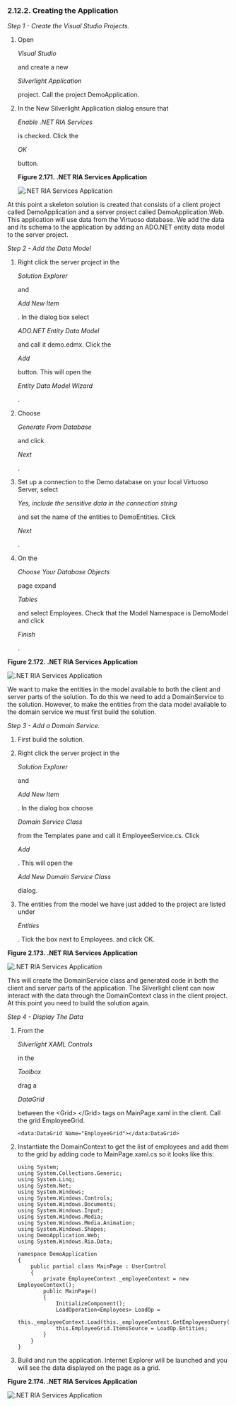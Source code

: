 <div>

<div>

<div>

<div>

### 2.12.2. Creating the Application

</div>

</div>

</div>

<span class="emphasis">*Step 1 - Create the Visual Studio
Projects.*</span>

<div>

1.  Open

    <span class="emphasis">*Visual Studio*</span>

    and create a new

    <span class="emphasis">*Silverlight Application*</span>

    project. Call the project DemoApplication.

2.  In the New Silverlight Application dialog ensure that

    <span class="emphasis">*Enable .NET RIA Services*</span>

    is checked. Click the

    <span class="emphasis">*OK*</span>

    button.

    <div>

    <div>

    **Figure 2.171. .NET RIA Services Application**

    <div>

    <div>

    ![.NET RIA Services Application](images/ui/ria1.png)

    </div>

    </div>

    </div>

      

    </div>

</div>

At this point a skeleton solution is created that consists of a client
project called DemoApplication and a server project called
DemoApplication.Web. This application will use data from the Virtuoso
database. We add the data and its schema to the application by adding an
ADO.NET entity data model to the server project.

<span class="emphasis">*Step 2 - Add the Data Model*</span>

<div>

1.  Right click the server project in the

    <span class="emphasis">*Solution Explorer*</span>

    and

    <span class="emphasis">*Add New Item*</span>

    . In the dialog box select

    <span class="emphasis">*ADO.NET Entity Data Model*</span>

    and call it demo.edmx. Click the

    <span class="emphasis">*Add*</span>

    button. This will open the

    <span class="emphasis">*Entity Data Model Wizard*</span>

    .

2.  Choose

    <span class="emphasis">*Generate From Database*</span>

    and click

    <span class="emphasis">*Next*</span>

    .

3.  Set up a connection to the Demo database on your local Virtuoso
    Server, select

    <span class="emphasis">*Yes, include the sensitive data in the
    connection string*</span>

    and set the name of the entities to DemoEntities. Click

    <span class="emphasis">*Next*</span>

    .

4.  On the

    <span class="emphasis">*Choose Your Database Objects*</span>

    page expand

    <span class="emphasis">*Tables*</span>

    and select Employees. Check that the Model Namespace is DemoModel
    and click

    <span class="emphasis">*Finish*</span>

    .

</div>

<div>

<div>

**Figure 2.172. .NET RIA Services Application**

<div>

<div>

![.NET RIA Services Application](images/ui/ria2.png)

</div>

</div>

</div>

  

</div>

We want to make the entities in the model available to both the client
and server parts of the solution. To do this we need to add a
DomainService to the solution. However, to make the entities from the
data model available to the domain service we must first build the
solution.

<span class="emphasis">*Step 3 - Add a Domain Service.*</span>

<div>

1.  First build the solution.

2.  Right click the server project in the

    <span class="emphasis">*Solution Explorer*</span>

    and

    <span class="emphasis">*Add New Item*</span>

    . In the dialog box choose

    <span class="emphasis">*Domain Service Class*</span>

    from the Templates pane and call it EmployeeService.cs. Click

    <span class="emphasis">*Add*</span>

    . This will open the

    <span class="emphasis">*Add New Domain Service Class*</span>

    dialog.

3.  The entities from the model we have just added to the project are
    listed under

    <span class="emphasis">*Entities*</span>

    . Tick the box next to Employees. and click OK.

</div>

<div>

<div>

**Figure 2.173. .NET RIA Services Application**

<div>

<div>

![.NET RIA Services Application](images/ui/ria3.png)

</div>

</div>

</div>

  

</div>

This will create the DomainService class and generated code in both the
client and server parts of the application. The Silverlight client can
now interact with the data through the DomainContext class in the client
project. At this point you need to build the solution again.

<span class="emphasis">*Step 4 - Display The Data*</span>

<div>

1.  From the

    <span class="emphasis">*Silverlight XAML Controls*</span>

    in the

    <span class="emphasis">*Toolbox*</span>

    drag a

    <span class="emphasis">*DataGrid*</span>

    between the \<Grid\> \</Grid\> tags on MainPage.xaml in the client.
    Call the grid EmployeeGrid.

    ``` programlisting
    <data:DataGrid Name="EmployeeGrid"></data:DataGrid>
    ```

2.  Instantiate the DomainContext to get the list of employees and add
    them to the grid by adding code to MainPage.xaml.cs so it looks like
    this:

    ``` programlisting
    using System;
    using System.Collections.Generic;
    using System.Linq;
    using System.Net;
    using System.Windows;
    using System.Windows.Controls;
    using System.Windows.Documents;
    using System.Windows.Input;
    using System.Windows.Media;
    using System.Windows.Media.Animation;
    using System.Windows.Shapes;
    using DemoApplication.Web;
    using System.Windows.Ria.Data;

    namespace DemoApplication
    {
        public partial class MainPage : UserControl
        {
            private EmployeeContext _employeeContext = new EmployeeContext();
            public MainPage()
            {
                InitializeComponent();
                LoadOperation<Employees> LoadOp =
                    this._employeeContext.Load(this._employeeContext.GetEmployeesQuery());
                this.EmployeeGrid.ItemsSource = LoadOp.Entities;
            }
        }
    }
    ```

3.  Build and run the application. Internet Explorer will be launched
    and you will see the data displayed on the page as a grid.

</div>

<div>

<div>

**Figure 2.174. .NET RIA Services Application**

<div>

<div>

![.NET RIA Services Application](images/ui/ria4.png)

</div>

</div>

</div>

  

</div>

</div>
